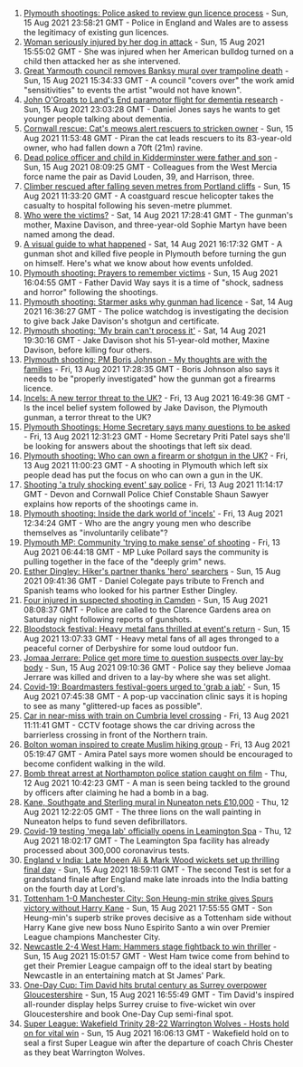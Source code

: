 1. [Plymouth shootings: Police asked to review gun licence process](https://www.bbc.co.uk/news/uk-58226072) - Sun, 15 Aug 2021 23:58:21 GMT - Police in England and Wales are to assess the legitimacy of existing gun licences.
2. [Woman seriously injured by her dog in attack](https://www.bbc.co.uk/news/uk-england-nottinghamshire-58224546) - Sun, 15 Aug 2021 15:55:02 GMT - She was injured when her American bulldog turned on a child then attacked her as she intervened.
3. [Great Yarmouth council removes Banksy mural over trampoline death](https://www.bbc.co.uk/news/uk-england-norfolk-58221044) - Sun, 15 Aug 2021 15:34:33 GMT - A council "covers over" the work amid "sensitivities" to events the artist "would not have known".
4. [John O'Groats to Land's End paramotor flight for dementia research](https://www.bbc.co.uk/news/uk-england-norfolk-58220591) - Sun, 15 Aug 2021 23:03:28 GMT - Daniel Jones says he wants to get younger people talking about dementia.
5. [Cornwall rescue: Cat's meows alert rescuers to stricken owner](https://www.bbc.co.uk/news/uk-england-cornwall-58217476) - Sun, 15 Aug 2021 11:53:48 GMT - Piran the cat leads rescuers to its 83-year-old owner, who had fallen down a 70ft (21m) ravine.
6. [Dead police officer and child in Kidderminster were father and son](https://www.bbc.co.uk/news/uk-england-hereford-worcester-58220317) - Sun, 15 Aug 2021 08:09:25 GMT - Colleagues from the West Mercia force name the pair as David Louden, 39, and Harrison, three.
7. [Climber rescued after falling seven metres from Portland cliffs](https://www.bbc.co.uk/news/uk-england-dorset-58215200) - Sun, 15 Aug 2021 11:33:20 GMT - A coastguard rescue helicopter takes the casualty to hospital following his seven-metre plummet.
8. [Who were the victims?](https://www.bbc.co.uk/news/uk-58202760) - Sat, 14 Aug 2021 17:28:41 GMT - The gunman's mother, Maxine Davison, and three-year-old Sophie Martyn have been named among the dead.
9. [A visual guide to what happened](https://www.bbc.co.uk/news/uk-england-devon-58200336) - Sat, 14 Aug 2021 16:17:32 GMT - A gunman shot and killed five people in Plymouth before turning the gun on himself. Here's what we know about how events unfolded.
10. [Plymouth shooting: Prayers to remember victims](https://www.bbc.co.uk/news/uk-58219415) - Sun, 15 Aug 2021 16:04:55 GMT - Father David Way says it is a time of "shock, sadness and horror" following the shootings.
11. [Plymouth shooting: Starmer asks why gunman had licence](https://www.bbc.co.uk/news/uk-england-devon-58209726) - Sat, 14 Aug 2021 16:36:27 GMT - The police watchdog is investigating the decision to give back Jake Davison's shotgun and certificate.
12. [Plymouth shooting: 'My brain can't process it'](https://www.bbc.co.uk/news/uk-58216615) - Sat, 14 Aug 2021 19:30:16 GMT - Jake Davison shot his 51-year-old mother, Maxine Davison, before killing four others.
13. [Plymouth shooting: PM Boris Johnson - My thoughts are with the families](https://www.bbc.co.uk/news/uk-58207986) - Fri, 13 Aug 2021 17:28:35 GMT - Boris Johnson also says it needs to be "properly investigated" how the gunman got a firearms licence.
14. [Incels: A new terror threat to the UK?](https://www.bbc.co.uk/news/uk-58207064) - Fri, 13 Aug 2021 16:49:36 GMT - Is the incel belief system followed by Jake Davison, the Plymouth gunman, a terror threat to the UK?
15. [Plymouth Shootings: Home Secretary says many questions to be asked](https://www.bbc.co.uk/news/uk-58200691) - Fri, 13 Aug 2021 12:31:23 GMT - Home Secretary Priti Patel says she'll be looking for answers about the shootings that left six dead.
16. [Plymouth shooting: Who can own a firearm or shotgun in the UK?](https://www.bbc.co.uk/news/uk-58198857) - Fri, 13 Aug 2021 11:00:23 GMT - A shooting in Plymouth which left six people dead has put the focus on who can own a gun in the UK.
17. [Shooting 'a truly shocking event' say police](https://www.bbc.co.uk/news/uk-58198081) - Fri, 13 Aug 2021 11:14:17 GMT - Devon and Cornwall Police Chief Constable Shaun Sawyer explains how reports of the shootings came in.
18. [Plymouth shooting: Inside the dark world of 'incels'](https://www.bbc.co.uk/news/blogs-trending-44053828) - Fri, 13 Aug 2021 12:34:24 GMT - Who are the angry young men who describe themselves as "involuntarily celibate"?
19. [Plymouth MP: Community 'trying to make sense' of shooting](https://www.bbc.co.uk/news/uk-58198078) - Fri, 13 Aug 2021 06:44:18 GMT - MP Luke Pollard says the community is pulling together in the face of the "deeply grim" news.
20. [Esther Dingley: Hiker's partner thanks 'hero' searchers](https://www.bbc.co.uk/news/uk-england-tyne-58221135) - Sun, 15 Aug 2021 09:41:36 GMT - Daniel Colegate pays tribute to French and Spanish teams who looked for his partner Esther Dingley.
21. [Four injured in suspected shooting in Camden](https://www.bbc.co.uk/news/uk-england-london-58220601) - Sun, 15 Aug 2021 08:08:37 GMT - Police are called to the Clarence Gardens area on Saturday night following reports of gunshots.
22. [Bloodstock festival: Heavy metal fans thrilled at event's return](https://www.bbc.co.uk/news/uk-england-derbyshire-58201043) - Sun, 15 Aug 2021 13:07:33 GMT - Heavy metal fans of all ages thronged to a peaceful corner of Derbyshire for some loud outdoor fun.
23. [Jomaa Jerrare: Police get more time to question suspects over lay-by body](https://www.bbc.co.uk/news/uk-england-stoke-staffordshire-58221105) - Sun, 15 Aug 2021 09:10:36 GMT - Police say they believe Jomaa Jerrare was killed and driven to a lay-by where she was set alight.
24. [Covid-19: Boardmasters festival-goers urged to 'grab a jab'](https://www.bbc.co.uk/news/uk-england-cornwall-58220286) - Sun, 15 Aug 2021 07:45:38 GMT - A pop-up vaccination clinic says it is hoping to see as many "glittered-up faces as possible".
25. [Car in near-miss with train on Cumbria level crossing](https://www.bbc.co.uk/news/uk-england-cumbria-58202029) - Fri, 13 Aug 2021 11:11:41 GMT - CCTV footage shows the car driving across the barrierless crossing in front of the Northern train.
26. [Bolton woman inspired to create Muslim hiking group](https://www.bbc.co.uk/news/uk-england-manchester-58192877) - Fri, 13 Aug 2021 05:19:47 GMT - Amira Patel says more women should be encouraged to become confident walking in the wild.
27. [Bomb threat arrest at Northampton police station caught on film](https://www.bbc.co.uk/news/uk-england-northamptonshire-58187469) - Thu, 12 Aug 2021 10:42:23 GMT - A man is seen being tackled to the ground by officers after claiming he had a bomb in a bag.
28. [Kane, Southgate and Sterling mural in Nuneaton nets £10,000](https://www.bbc.co.uk/news/uk-england-coventry-warwickshire-58188675) - Thu, 12 Aug 2021 12:22:05 GMT - The three lions on the wall painting in Nuneaton helps to fund seven defibrillators.
29. [Covid-19 testing 'mega lab' officially opens in Leamington Spa](https://www.bbc.co.uk/news/uk-england-coventry-warwickshire-58194409) - Thu, 12 Aug 2021 18:02:17 GMT - The Leamington Spa facility has already processed about 300,000 coronavirus tests.
30. [England v India: Late Moeen Ali & Mark Wood wickets set up thrilling final day](https://www.bbc.co.uk/sport/cricket/58224847) - Sun, 15 Aug 2021 18:59:11 GMT - The second Test is set for a grandstand finale after England make late inroads into the India batting on the fourth day at Lord's.
31. [Tottenham 1-0 Manchester City: Son Heung-min strike gives Spurs victory without Harry Kane](https://www.bbc.co.uk/sport/football/58133102) - Sun, 15 Aug 2021 17:55:55 GMT - Son Heung-min's superb strike proves decisive as a Tottenham side without Harry Kane give new boss Nuno Espirito Santo a win over Premier League champions Manchester City.
32. [Newcastle 2-4 West Ham: Hammers stage fightback to win thriller](https://www.bbc.co.uk/sport/football/58133101) - Sun, 15 Aug 2021 15:01:57 GMT - West Ham twice come from behind to get their Premier League campaign off to the ideal start by beating Newcastle in an entertaining match at St James' Park.
33. [One-Day Cup: Tim David hits brutal century as Surrey overpower Gloucestershire](https://www.bbc.co.uk/sport/cricket/58215292) - Sun, 15 Aug 2021 16:55:49 GMT - Tim David's inspired all-rounder display helps Surrey cruise to five-wicket win over Gloucestershire and book One-Day Cup semi-final spot.
34. [Super League: Wakefield Trinity 28-22 Warrington Wolves - Hosts hold on for vital win](https://www.bbc.co.uk/sport/rugby-league/58222064) - Sun, 15 Aug 2021 16:06:13 GMT - Wakefield hold on to seal a first Super League win after the departure of coach Chris Chester as they beat Warrington Wolves.
